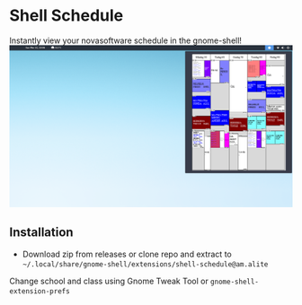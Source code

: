 # Shell Schedule

Instantly view your novasoftware schedule in the gnome-shell!
![screenshot](https://raw.githubusercontent.com/LukaJankovic/shell-schedule/master/images/screenshot.png)

## Installation
* Download zip from releases or clone repo and extract to `~/.local/share/gnome-shell/extensions/shell-schedule@am.alite`

Change school and class using Gnome Tweak Tool or `gnome-shell-extension-prefs`

